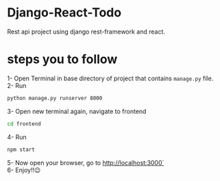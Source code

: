 # Django-React-Todo
Rest api project using django rest-framework and react.

# steps you to follow
1- Open Terminal in base directory of project that contains `manage.py` file.<br>
2- Run 
```bash
python manage.py runserver 8000
```
3- Open new terminal again, navigate to frontend  
```bash
cd frontend
```
4- Run 
```bash
npm start
```
5- Now open your browser, go to <a href="http://localhost:3000">http://localhost:3000`</a><br>
6- Enjoy!!😉<br>
